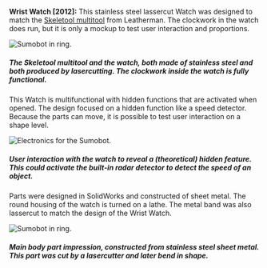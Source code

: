 **Wrist Watch [2012]:** This stainless steel lassercut Watch was designed to match the  [Skeletool multitool](https://www.leatherman.com/skeletool-18.html "Skeletool Multitool from Leatherman.") from Leatherman. The clockwork in the watch does run, but it is only a mockup to test user interaction and proportions. 

![Sumobot in ring.](img/work/watch/watch_next.jpg)
##### The Skeletool multitool and the watch, both made of stainless steel and both produced by lasercutting. The clockwork inside the watch is fully functional.

This Watch is multifunctional with hidden functions that are activated when opened. The design focused on a hidden function like a speed detector. Because the parts can move, it is possible to test user interaction on a shape level.

![Electronics for the Sumobot.](img/work/watch/watch.gif)
##### User interaction with the watch to reveal a (theoretical) hidden feature. This could activate the built-in radar detector to detect the speed of an object.

Parts were designed in SolidWorks and constructed of sheet metal. The round housing of the watch is turned on a lathe. The metal band was also lassercut to match the design of the Wrist Watch.

![Sumobot in ring.](img/work/watch/watch_drawing.jpg)
##### Main body part impression, constructed from stainless steel sheet metal. This part was cut by a lasercutter and later bend in shape.
